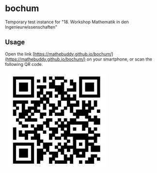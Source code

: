 # bochum
Temporary test instance for "18. Workshop Mathematik in den Ingenieurwissenschaften"

## Usage

Open the link [https://mathebuddy.github.io/bochum/](https://mathebuddy.github.io/bochum/) on your smartphone, or scan the following QR code.

![alt text](https://raw.githubusercontent.com/mathebuddy/bochum/main/qr.png)

